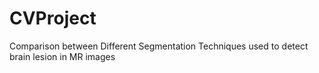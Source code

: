 # CVProject
Comparison between Different Segmentation Techniques used to detect brain lesion in MR images
